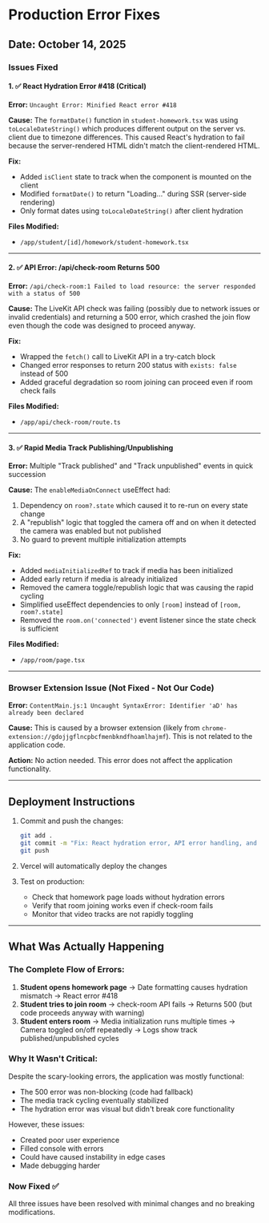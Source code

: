 # Production Error Fixes

## Date: October 14, 2025

### Issues Fixed

#### 1. ✅ React Hydration Error #418 (Critical)
**Error:** `Uncaught Error: Minified React error #418`

**Cause:** The `formatDate()` function in `student-homework.tsx` was using `toLocaleDateString()` which produces different output on the server vs. client due to timezone differences. This caused React's hydration to fail because the server-rendered HTML didn't match the client-rendered HTML.

**Fix:**
- Added `isClient` state to track when the component is mounted on the client
- Modified `formatDate()` to return "Loading..." during SSR (server-side rendering)
- Only format dates using `toLocaleDateString()` after client hydration

**Files Modified:**
- `/app/student/[id]/homework/student-homework.tsx`

---

#### 2. ✅ API Error: /api/check-room Returns 500
**Error:** `/api/check-room:1 Failed to load resource: the server responded with a status of 500`

**Cause:** The LiveKit API check was failing (possibly due to network issues or invalid credentials) and returning a 500 error, which crashed the join flow even though the code was designed to proceed anyway.

**Fix:**
- Wrapped the `fetch()` call to LiveKit API in a try-catch block
- Changed error responses to return 200 status with `exists: false` instead of 500
- Added graceful degradation so room joining can proceed even if room check fails

**Files Modified:**
- `/app/api/check-room/route.ts`

---

#### 3. ✅ Rapid Media Track Publishing/Unpublishing
**Error:** Multiple "Track published" and "Track unpublished" events in quick succession

**Cause:** The `enableMediaOnConnect` useEffect had:
1. Dependency on `room?.state` which caused it to re-run on every state change
2. A "republish" logic that toggled the camera off and on when it detected the camera was enabled but not published
3. No guard to prevent multiple initialization attempts

**Fix:**
- Added `mediaInitializedRef` to track if media has been initialized
- Added early return if media is already initialized
- Removed the camera toggle/republish logic that was causing the rapid cycling
- Simplified useEffect dependencies to only `[room]` instead of `[room, room?.state]`
- Removed the `room.on('connected')` event listener since the state check is sufficient

**Files Modified:**
- `/app/room/page.tsx`

---

### Browser Extension Issue (Not Fixed - Not Our Code)
**Error:** `ContentMain.js:1 Uncaught SyntaxError: Identifier 'aD' has already been declared`

**Cause:** This is caused by a browser extension (likely from `chrome-extension://gdojjgflncpbcfmenbkndfhoamlhajmf`). This is not related to the application code.

**Action:** No action needed. This error does not affect the application functionality.

---

## Deployment Instructions

1. Commit and push the changes:
   ```bash
   git add .
   git commit -m "Fix: React hydration error, API error handling, and media track stability"
   git push
   ```

2. Vercel will automatically deploy the changes

3. Test on production:
   - Check that homework page loads without hydration errors
   - Verify that room joining works even if check-room fails
   - Monitor that video tracks are not rapidly toggling

---

## What Was Actually Happening

### The Complete Flow of Errors:

1. **Student opens homework page** → Date formatting causes hydration mismatch → React error #418
2. **Student tries to join room** → check-room API fails → Returns 500 (but code proceeds anyway with warning)
3. **Student enters room** → Media initialization runs multiple times → Camera toggled on/off repeatedly → Logs show track published/unpublished cycles

### Why It Wasn't Critical:

Despite the scary-looking errors, the application was mostly functional:
- The 500 error was non-blocking (code had fallback)
- The media track cycling eventually stabilized
- The hydration error was visual but didn't break core functionality

However, these issues:
- Created poor user experience
- Filled console with errors
- Could have caused instability in edge cases
- Made debugging harder

### Now Fixed ✅

All three issues have been resolved with minimal changes and no breaking modifications.

